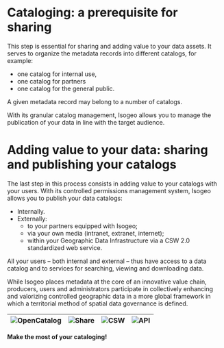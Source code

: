 ﻿# Cataloging: a prerequisite for sharing

This step is essential for sharing and adding value to your data assets. It serves to organize the metadata records into different catalogs, for example:

* one catalog for internal use,
* one catalog for partners
* one catalog for the general public.

A given metadata record may belong to a number of catalogs.

With its granular catalog management, Isogeo allows you to manage the publication of your data in line with the target audience.

# Adding value to your data: sharing and publishing your catalogs

The last step in this process consists in adding value to your catalogs with your users. With its controlled permissions management system, Isogeo allows you to publish your data catalogs:

* Internally.
* Externally:
    * to your partners equipped with Isogeo;
    * via your own media (intranet, extranet, internet);
    * within your Geographic Data Infrastructure via a CSW 2.0 standardized web service.

All your users – both internal and external – thus have access to a data catalog and to services for searching, viewing and downloading data.

While Isogeo places metadata at the core of an innovative value chain, producers, users and administrators participate in collectively enhancing and valorizing controlled geographic data in a more global framework in which a territorial method of spatial data governance is defined.

| ![OpenCatalog](/en/images/icone_OpenCatalog_140px.png "Easily publishing your catalogs using OpenCatalog") | ![Share](/en/images/icone_partage_140px.png "Sharing and collaborating with other workgroups on the platform") | ![CSW](/en/images/icone_CSW_140px.png "Exchanging your data with other CSW nodes") | ![API](/en/images/icone_API_140px.png "Creating data asset access interfaces via the API") |
| :--: | :-- | :--: | :--: |


**Make the most of your cataloging!**
